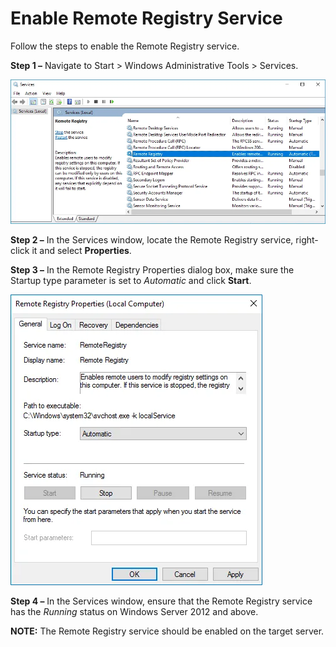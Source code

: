 # Enable Remote Registry Service

Follow the steps to enable the Remote Registry service.

__Step 1 –__ Navigate to Start > Windows Administrative Tools > Services.

![Services Console](../../../../static/img/product_docs/1secure/configuration/computer/manualconfig_genevents_remoteregistry2016.webp)

__Step 2 –__ In the Services window, locate the Remote Registry service, right-click it and select __Properties__.

__Step 3 –__  In the Remote Registry Properties dialog box, make sure the Startup type parameter is set to _Automatic_ and click __Start__.

![Remote Registry Properties dialog box](../../../../static/img/product_docs/1secure/configuration/computer/manualconfig_genevents_remoteregistry_start2016.webp)

__Step 4 –__ In the Services window, ensure that the Remote Registry service has the _Running_ status on Windows Server 2012 and above.

__NOTE:__ The Remote Registry service should be enabled on the target server.

